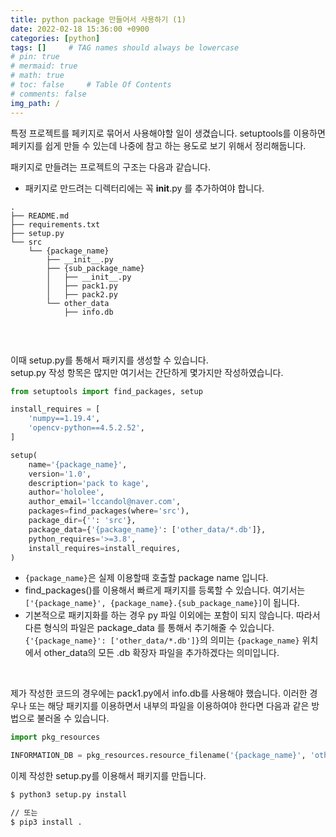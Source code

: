 ```yaml
---
title: python package 만들어서 사용하기 (1)
date: 2022-02-18 15:36:00 +0900
categories: [python]
tags: []     # TAG names should always be lowercase
# pin: true
# mermaid: true
# math: true
# toc: false     # Table Of Contents
# comments: false 
img_path: /
---
```


특정 프로젝트를 페키지로 묶어서 사용해야할 일이 생겼습니다.
setuptools를 이용하면 페키지를 쉽게 만들 수 있는데 나중에 참고 하는 용도로 보기 위해서 정리해둡니다.



패키지로 만들려는 프로젝트의 구조는 다음과 같습니다.
- 패키지로 만드려는 디렉터리에는 꼭 __init__.py 를 추가하여야 합니다.  


~~~
.
├── README.md
├── requirements.txt
├── setup.py
└── src
    └── {package_name}
        ├── __init__.py
        ├── {sub_package_name}
        │   ├── __init__.py
        │   ├── pack1.py
        │   ├── pack2.py
        └── other_data
            ├── info.db
       
~~~

<br>

이때 setup.py를 통해서 패키지를 생성할 수 있습니다.   
setup.py 작성 항목은 많지만 여기서는 간단하게 몇가지만 작성하였습니다.

~~~python
from setuptools import find_packages, setup

install_requires = [
    'numpy==1.19.4',
    'opencv-python==4.5.2.52',
]

setup(
    name='{package_name}',
    version='1.0',
    description='pack to kage',
    author='hololee',
    author_email='lccandol@naver.com',
    packages=find_packages(where='src'),
    package_dir={'': 'src'},
    package_data={'{package_name}': ['other_data/*.db']},
    python_requires='>=3.8',
    install_requires=install_requires,
)
~~~

- `{package_name}`은 실제 이용할때 호출할 package name 입니다.
- find_packages()를 이용해서 빠르게 패키지를 등록할 수 있습니다. 여기서는 `['{package_name}', {package_name}.{sub_package_name}]`이 됩니다.
- 기본적으로 패키지화를 하는 경우 py 파일 이외에는 포함이 되지 않습니다. 따라서 다른 형식의 파일은 package_data 를 통해서 추기해줄 수 있습니다. `{'{package_name}': ['other_data/*.db']}`의 의미는 `{package_name}` 위치에서 other_data의 모든 .db 확장자 파일을 추가하겠다는 의미입니다.


<br>

제가 작성한 코드의 경우에는 pack1.py에서 info.db를 사용해야 했습니다. 이러한 경우나 또는 해당 패키지를 이용하면서 내부의 파일을 이용하여야 한다면 다음과 같은 방법으로 불러올 수 있습니다.

~~~python
import pkg_resources

INFORMATION_DB = pkg_resources.resource_filename('{package_name}', 'other_data/info.db')
~~~


이제 작성한 setup.py를 이용해서 패키지를 만듭니다.

~~~bash
$ python3 setup.py install

// 또는 
$ pip3 install .
~~~

